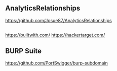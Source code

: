 ## AnalyticsRelationships
https://github.com/Josue87/AnalyticsRelationships

##
https://builtwith.com/
https://hackertarget.com/


## BURP Suite
https://github.com/PortSwigger/burp-subdomain
